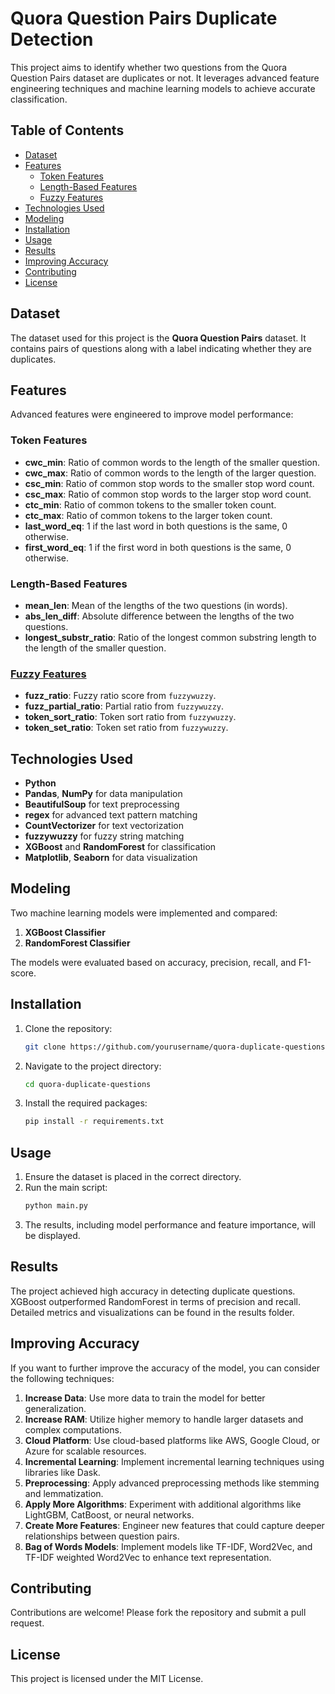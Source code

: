 # Quora Question Pairs Duplicate Detection

This project aims to identify whether two questions from the Quora Question Pairs dataset are duplicates or not. It leverages advanced feature engineering techniques and machine learning models to achieve accurate classification.

## Table of Contents
- [Dataset](#dataset)
- [Features](#features)
  - [Token Features](#token-features)
  - [Length-Based Features](#length-based-features)
  - [Fuzzy Features](#fuzzy-features)
- [Technologies Used](#technologies-used)
- [Modeling](#modeling)
- [Installation](#installation)
- [Usage](#usage)
- [Results](#results)
- [Improving Accuracy](#improving-accuracy)
- [Contributing](#contributing)
- [License](#license)

## Dataset
The dataset used for this project is the **Quora Question Pairs** dataset. It contains pairs of questions along with a label indicating whether they are duplicates.

## Features
Advanced features were engineered to improve model performance:

### Token Features
- **cwc_min**: Ratio of common words to the length of the smaller question.
- **cwc_max**: Ratio of common words to the length of the larger question.
- **csc_min**: Ratio of common stop words to the smaller stop word count.
- **csc_max**: Ratio of common stop words to the larger stop word count.
- **ctc_min**: Ratio of common tokens to the smaller token count.
- **ctc_max**: Ratio of common tokens to the larger token count.
- **last_word_eq**: 1 if the last word in both questions is the same, 0 otherwise.
- **first_word_eq**: 1 if the first word in both questions is the same, 0 otherwise.

### Length-Based Features
- **mean_len**: Mean of the lengths of the two questions (in words).
- **abs_len_diff**: Absolute difference between the lengths of the two questions.
- **longest_substr_ratio**: Ratio of the longest common substring length to the length of the smaller question.

### [Fuzzy Features](https://chairnerd.seatgeek.com/fuzzywuzzy-fuzzy-string-matching-in-python/)
- **fuzz_ratio**: Fuzzy ratio score from `fuzzywuzzy`.
- **fuzz_partial_ratio**: Partial ratio from `fuzzywuzzy`.
- **token_sort_ratio**: Token sort ratio from `fuzzywuzzy`.
- **token_set_ratio**: Token set ratio from `fuzzywuzzy`.
  

## Technologies Used
- **Python**
- **Pandas**, **NumPy** for data manipulation
- **BeautifulSoup** for text preprocessing
- **regex** for advanced text pattern matching
- **CountVectorizer** for text vectorization
- **fuzzywuzzy** for fuzzy string matching
- **XGBoost** and **RandomForest** for classification
- **Matplotlib**, **Seaborn** for data visualization

## Modeling
Two machine learning models were implemented and compared:

1. **XGBoost Classifier**
2. **RandomForest Classifier**

The models were evaluated based on accuracy, precision, recall, and F1-score.

## Installation
1. Clone the repository:
   ```bash
   git clone https://github.com/yourusername/quora-duplicate-questions.git
   ```
2. Navigate to the project directory:
   ```bash
   cd quora-duplicate-questions
   ```
3. Install the required packages:
   ```bash
   pip install -r requirements.txt
   ```

## Usage
1. Ensure the dataset is placed in the correct directory.
2. Run the main script:
   ```bash
   python main.py
   ```
3. The results, including model performance and feature importance, will be displayed.

## Results
The project achieved high accuracy in detecting duplicate questions. XGBoost outperformed RandomForest in terms of precision and recall. Detailed metrics and visualizations can be found in the results folder.

## Improving Accuracy
If you want to further improve the accuracy of the model, you can consider the following techniques:
1. **Increase Data**: Use more data to train the model for better generalization.
2. **Increase RAM**: Utilize higher memory to handle larger datasets and complex computations.
3. **Cloud Platform**: Use cloud-based platforms like AWS, Google Cloud, or Azure for scalable resources.
4. **Incremental Learning**: Implement incremental learning techniques using libraries like Dask.
5. **Preprocessing**: Apply advanced preprocessing methods like stemming and lemmatization.
6. **Apply More Algorithms**: Experiment with additional algorithms like LightGBM, CatBoost, or neural networks.
7. **Create More Features**: Engineer new features that could capture deeper relationships between question pairs.
8. **Bag of Words Models**: Implement models like TF-IDF, Word2Vec, and TF-IDF weighted Word2Vec to enhance text representation.

## Contributing
Contributions are welcome! Please fork the repository and submit a pull request.

## License
This project is licensed under the MIT License.

